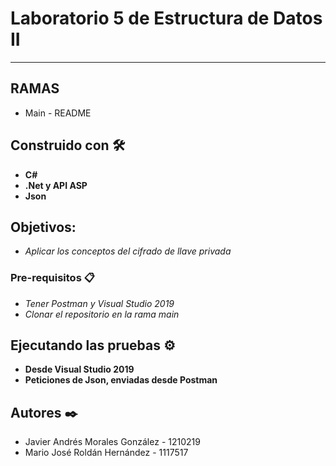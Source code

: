# Laboratorio 5 de Estructura de Datos II 

-----------------------------

## RAMAS

- Main - README

## Construido con 🛠️

- **C#**
- **.Net y API ASP**
- **Json**

## Objetivos:

- *Aplicar los conceptos del cifrado de llave privada*

### Pre-requisitos 📋

- *Tener Postman y Visual Studio 2019*
- *Clonar el repositorio en la rama main*

## Ejecutando las pruebas ⚙️

- **Desde Visual Studio 2019**
- **Peticiones de Json, enviadas desde Postman**

## Autores ✒️

- Javier Andrés Morales González - 1210219
- Mario José Roldán Hernández - 1117517

